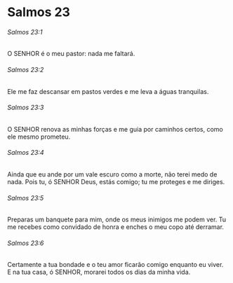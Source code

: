 # Salmos 23

###### Salmos 23:1

O SENHOR é o meu pastor: nada me faltará.

###### Salmos 23:2

Ele me faz descansar em pastos verdes e me leva a águas tranquilas.

###### Salmos 23:3

O SENHOR renova as minhas forças e me guia por caminhos certos, como ele mesmo prometeu.

###### Salmos 23:4

Ainda que eu ande por um vale escuro como a morte, não terei medo de nada. Pois tu, ó SENHOR Deus, estás comigo; tu me proteges e me diriges.

###### Salmos 23:5

Preparas um banquete para mim, onde os meus inimigos me podem ver. Tu me recebes como convidado de honra e enches o meu copo até derramar.

###### Salmos 23:6

Certamente a tua bondade e o teu amor ficarão comigo enquanto eu viver. E na tua casa, ó SENHOR, morarei todos os dias da minha vida.

